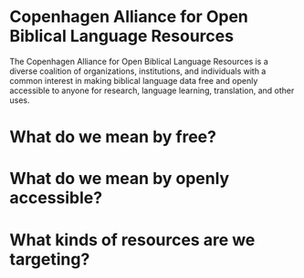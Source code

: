 #  Copenhagen Alliance for Open Biblical Language Resources

The Copenhagen Alliance for Open Biblical Language Resources is a diverse coalition of organizations, institutions, and individuals with a common interest in making biblical language data free and openly accessible to anyone for research, language learning, translation, and other uses.

# What do we mean by free?

# What do we mean by openly accessible?

# What kinds of resources are we targeting?

